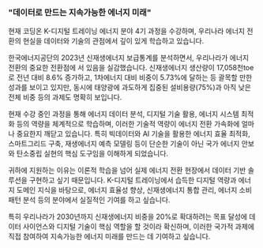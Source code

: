 ### "데이터로 만드는 지속가능한 에너지 미래"
현재 코딩온 K-디지털 트레이닝 에너지 분야 4기 과정을 수강하며, 우리나라 에너지 전환의 현실을 데이터와 기술의 관점에서 깊이 있게 학습하고 있습니다.

한국에너지공단의 2023년 신재생에너지 보급통계를 분석하면서, 우리나라가 에너지 전환의 중요한 전환점에 서 있음을 실감했습니다. 신재생에너지 생산량이 17,058천toe로 전년 대비 8.6% 증가하고, 1차에너지 대비 비중이 5.73%에 달하는 등 괄목할 만한 성과를 보이고 있지만, 동시에 
태양광에 과도하게 집중된 설비용량(75%)과 아직 낮은 전체 비중 등의 과제도 명확히 보입니다.

현재 수강 중인 과정을 통해 에너지 데이터 분석, 디지털 기술 활용, 에너지 시스템 최적화 등의 역량을 체계적으로 학습하며, 이러한 기술적 역량이 에너지 전환 가속화에 얼마나 중요한지 깨닫고 있습니다. 특히 빅데이터와 AI 기술을 활용한 에너지 효율 최적화, 스마트그리드 구축, 재생에너지 예측 모델링 등이 단순한 기술이 아닌 국가 에너지 안보와 탄소중립 실현의 핵심 도구임을 이해하게 되었습니다.

귀하에 지원하는 이유는 이론적 학습을 넘어 실제 에너지 전환 현장에서 데이터 기반 솔루션을 구현하고 싶기 때문입니다. K-디지털 트레이닝에서 습득한 디지털 역량과 에너지 도메인 지식을 바탕으로, 에너지 효율성 향상, 신재생에너지 통합 관리, 에너지 소비 패턴 분석 등의 분야에서 실질적인 기여를 하고 싶습니다.

특히 우리나라가 2030년까지 신재생에너지 비중을 20%로 확대하려는 목표 달성에 데이터 사이언스와 디지털 기술이 핵심 역할을 할 것이라 확신하며, 이러한 국가적 과제에 직접 참여하여 지속가능한 에너지 미래를 만드는 데 기여하고 싶습니다.